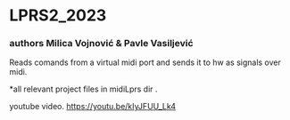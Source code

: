 # LPRS2_2023

### authors Milica Vojnović & Pavle Vasiljević



Reads comands from a virtual midi port and sends it to hw as signals over midi.

*all relevant project files in midiLprs dir .

youtube video.
https://youtu.be/kIyJFUU_Lk4
